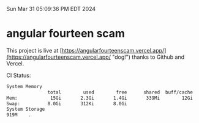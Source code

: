 Sun Mar 31 05:09:36 PM EDT 2024

# angular fourteen scam


This project is live at [https://angularfourteenscam.vercel.app/](https://angularfourteenscam.vercel.app/ "dog!") thanks to Github and Vercel.

CI Status: 

```bash
System Memory
               total        used        free      shared  buff/cache   available
Mem:            15Gi       2.3Gi       1.4Gi       339Mi        12Gi        12Gi
Swap:          8.0Gi       312Ki       8.0Gi
System Storage
919M	.
```
